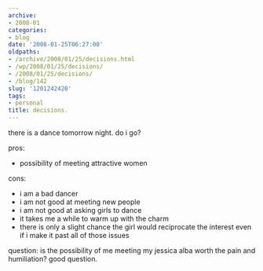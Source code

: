 ```yaml
---
archive:
- 2008-01
categories:
- blog
date: '2008-01-25T06:27:00'
oldpaths:
- /archive/2008/01/25/decisions.html
- /wp/2008/01/25/decisions/
- /2008/01/25/decisions/
- /blog/142
slug: '1201242420'
tags:
- personal
title: decisions.
---
```


there is a dance tomorrow night. do i go?

pros:

- possibility of meeting attractive women

cons:

- i am a bad dancer
- i am not good at meeting new people
- i am not good at asking girls to dance
- it takes me a while to warm up with the charm
- there is only a slight chance the girl would reciprocate the interest
  even if i make it past all of those issues

question: is the possibility of me meeting my jessica alba worth the pain
and humiliation? good question.

